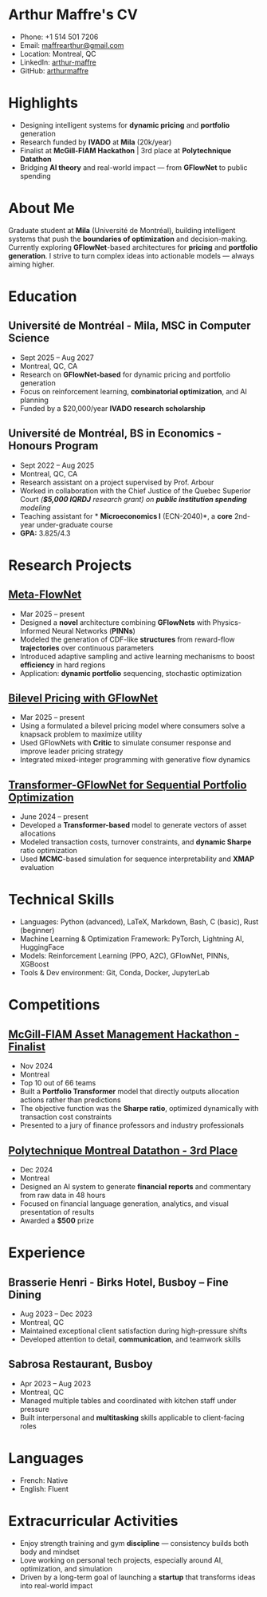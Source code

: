 # Arthur Maffre's CV

- Phone: +1 514 501 7206
- Email: [maffrearthur@gmail.com](mailto:maffrearthur@gmail.com)
- Location: Montreal, QC
- LinkedIn: [arthur-maffre](https://linkedin.com/in/arthur-maffre)
- GitHub: [arthurmaffre](https://github.com/arthurmaffre)


# Highlights

- Designing intelligent systems for **dynamic pricing** and **portfolio** generation
- Research funded by **IVADO** at **Mila** (20k/year)
- Finalist at **McGill-FIAM Hackathon** | 3rd place at **Polytechnique Datathon**
- Bridging **AI theory** and real-world impact — from **GFlowNet** to public spending
# About Me

Graduate student at **Mila** (Université de Montréal), building intelligent systems that push the **boundaries of optimization** and decision-making. Currently exploring **GFlowNet**-based architectures for **pricing** and **portfolio generation**. I strive to turn complex ideas into actionable models — always aiming higher.

# Education

## Université de Montréal - Mila, MSC in Computer Science

- Sept 2025 – Aug 2027
- Montreal, QC, CA
- Research on **GFlowNet-based** for dynamic pricing and portfolio generation
- Focus on reinforcement learning, **combinatorial optimization**, and AI planning
- Funded by a $20,000/year **IVADO research scholarship**

## Université de Montréal, BS in Economics - Honours Program

- Sept 2022 – Aug 2025
- Montreal, QC, CA
- Research assistant on a project supervised by Prof. Arbour
- Worked in collaboration with the Chief Justice of the Quebec Superior Court *(**$5,000 IQRDJ** research grant) on **public institution spending** modeling*
- Teaching assistant for * **Microeconomics I** (ECN-2040)*, a **core** 2nd-year under-graduate course
- **GPA:** 3.825/4.3

# Research Projects

## [Meta-FlowNet](#)

- Mar 2025 – present
- Designed a **novel** architecture combining **GFlowNets** with Physics-Informed Neural Networks (**PINNs**)
- Modeled the generation of CDF-like **structures** from reward-flow **trajectories** over continuous parameters
- Introduced adaptive sampling and active learning mechanisms to boost **efficiency** in hard regions
- Application: **dynamic portfolio** sequencing, stochastic optimization

## [Bilevel Pricing with GFlowNet](#)

- Mar 2025 – present
- Using a formulated a bilevel pricing model where consumers solve a knapsack problem to maximize utility
- Used GFlowNets with **Critic** to simulate consumer response and improve leader pricing strategy
- Integrated mixed-integer programming with generative flow dynamics

## [Transformer-GFlowNet for Sequential Portfolio Optimization](#)

- June 2024 – present
- Developed a **Transformer-based** model to generate vectors of asset allocations
- Modeled transaction costs, turnover constraints, and **dynamic Sharpe** ratio optimization
- Used **MCMC**-based simulation for sequence interpretability and **XMAP** evaluation

# Technical Skills

- Languages: Python (advanced), LaTeX, Markdown, Bash, C (basic), Rust (beginner)
- Machine Learning & Optimization Framework: PyTorch, Lightning AI, HuggingFace
- Models: Reinforcement Learning (PPO, A2C), GFlowNet, PINNs, XGBoost
- Tools & Dev environment: Git, Conda, Docker, JupyterLab
# Competitions

## [McGill-FIAM Asset Management Hackathon - Finalist](#)

- Nov 2024
- Montreal
- Top 10 out of 66 teams
- Built a **Portfolio Transformer** model that directly outputs allocation actions rather than predictions
- The objective function was the **Sharpe ratio**, optimized dynamically with transaction cost constraints
- Presented to a jury of finance professors and industry professionals

## [Polytechnique Montreal Datathon - 3rd Place](#)

- Dec 2024
- Montreal
- Designed an AI system to generate **financial reports** and commentary from raw data in 48 hours
- Focused on financial language generation, analytics, and visual presentation of results
- Awarded a **$500** prize

# Experience

## Brasserie Henri - Birks Hotel, Busboy – Fine Dining

- Aug 2023 – Dec 2023
- Montreal, QC
- Maintained exceptional client satisfaction during high-pressure shifts
- Developed attention to detail, **communication**, and teamwork skills

## Sabrosa Restaurant, Busboy

- Apr 2023 – Aug 2023
- Montreal, QC
- Managed multiple tables and coordinated with kitchen staff under pressure
- Built interpersonal and **multitasking** skills applicable to client-facing roles

# Languages

- French: Native
- English: Fluent
# Extracurricular Activities

- Enjoy strength training and gym **discipline** — consistency builds both body and mindset
- Love working on personal tech projects, especially around AI, optimization, and simulation
- Driven by a long-term goal of launching a **startup** that transforms ideas into real-world impact
